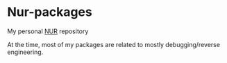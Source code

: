 # Nur-packages
My personal [NUR](https://github.com/nix-community/NUR) repository

At the time, most of my packages are related to mostly debugging/reverse engineering.
